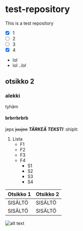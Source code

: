 # test-repository
This is a test repository
>
- [x] 1
- [ ] 2
- [ ] 3
- [x] 4

- lol
- lol
..*lol*
## otsikko 2
### alekki
tyhäm
#### brbrrbrbrb
jeps
~~juujoo~~
***TÄRKEÄ TEKSTI***
:shipit:
1. Lista
   - F1
   - F2
   - F3
   - F4
     - S1
     - S2
     - S3
     - S4

| Otsikko 1  | Otsikko 2 |
| ------------- | ------------- |
| SISÄLTÖ  | SISÄLTÖ  |
| SISÄLTÖ  | SISÄLTÖ  |

![alt text](https://i.ytimg.com/vi/JxS5E-kZc2s/maxresdefault.jpg)
